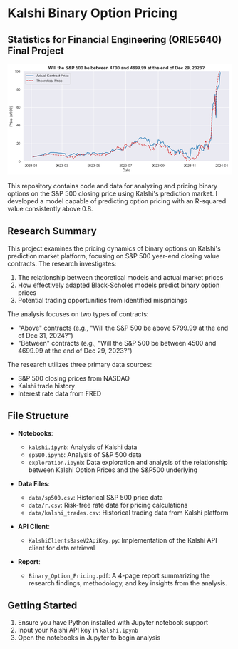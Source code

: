 # Kalshi Binary Option Pricing
## Statistics for Financial Engineering (ORIE5640) Final Project

![Sample Analysis](sample.png)

This repository contains code and data for analyzing and pricing binary options on the S&P 500 closing price using Kalshi's prediction market. I developed a model capable of predicting option pricing with an R-squared value consistently above 0.8.

## Research Summary

This project examines the pricing dynamics of binary options on Kalshi's prediction market platform, focusing on S&P 500 year-end closing value contracts. The research investigates:

1. The relationship between theoretical models and actual market prices
2. How effectively adapted Black-Scholes models predict binary option prices
3. Potential trading opportunities from identified mispricings

The analysis focuses on two types of contracts:
- "Above" contracts (e.g., "Will the S&P 500 be above 5799.99 at the end of Dec 31, 2024?")
- "Between" contracts (e.g., "Will the S&P 500 be between 4500 and 4699.99 at the end of Dec 29, 2023?")

The research utilizes three primary data sources:
- S&P 500 closing prices from NASDAQ
- Kalshi trade history
- Interest rate data from FRED

## File Structure

- **Notebooks**:
  - `kalshi.ipynb`: Analysis of Kalshi data
  - `sp500.ipynb`: Analysis of S&P 500 data 
  - `exploration.ipynb`: Data exploration and analysis of the relationship between Kalshi Option Prices and the S&P500 underlying  

- **Data Files**:
  - `data/sp500.csv`: Historical S&P 500 price data
  - `data/r.csv`: Risk-free rate data for pricing calculations
  - `data/kalshi_trades.csv`: Historical trading data from Kalshi platform

- **API Client**:
  - `KalshiClientsBaseV2ApiKey.py`: Implementation of the Kalshi API client for data retrieval

- **Report**:
  - `Binary_Option_Pricing.pdf`: A 4-page report summarizing the research findings, methodology, and key insights from the analysis.


## Getting Started

1. Ensure you have Python installed with Jupyter notebook support
2. Input your Kalshi API key in `kalshi.ipynb`
3. Open the notebooks in Jupyter to begin analysis
